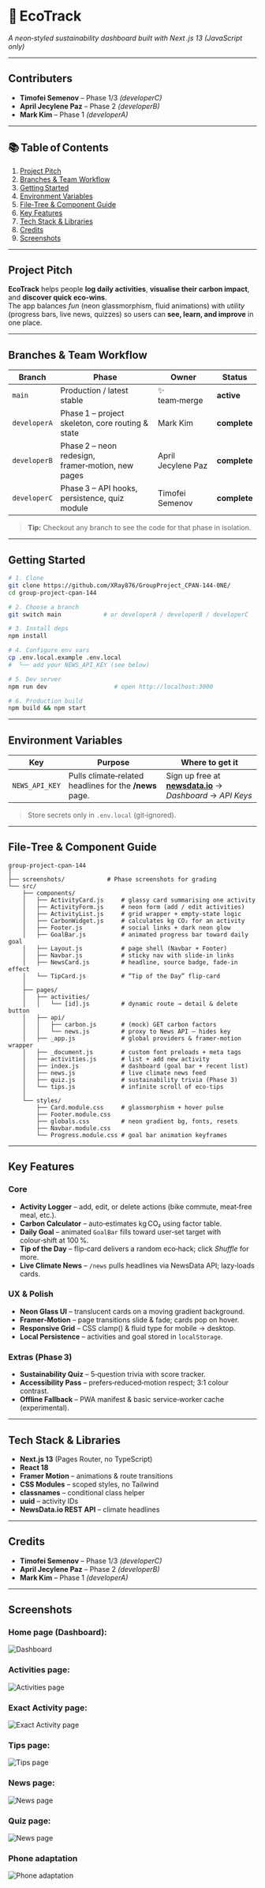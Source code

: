 # 🌱 EcoTrack  
*A neon‑styled sustainability dashboard built with Next .js 13 (JavaScript only)*  

---

## Contributers
- **Timofei Semenov** – Phase 1/3 *(developerC)*  
- **April Jecylene Paz** – Phase 2 *(developerB)*  
- **Mark Kim** – Phase 1 *(developerA)*  

---

## 📚 Table of Contents
1. [Project Pitch](#project-pitch)  
2. [Branches & Team Workflow](#branches--team-workflow)  
3. [Getting Started](#getting-started)  
4. [Environment Variables](#environment-variables)  
5. [File‑Tree & Component Guide](#file-tree--component-guide)  
6. [Key Features](#key-features)  
7. [Tech Stack & Libraries](#tech-stack--libraries)  
8. [Credits](#credits)  
9. [Screenshots](#screenshots)

---

## Project Pitch
**EcoTrack** helps people **log daily activities**, **visualise their carbon impact**, and **discover quick eco‑wins**.  
The app balances *fun* (neon glassmorphism, fluid animations) with *utility* (progress bars, live news, quizzes) so users can **see, learn, and improve** in one place.

---

## Branches & Team Workflow
| Branch | Phase | Owner | Status |
|--------|-------|-------|--------|
| `main` | Production / latest stable | ✨ team‑merge | **active** |
| `developerA` | Phase 1 – project skeleton, core routing & state | Mark Kim | **complete** |
| `developerB` | Phase 2 – neon redesign, framer‑motion, new pages | April Jecylene Paz | **complete** |
| `developerC` | Phase 3 – API hooks, persistence, quiz module | Timofei Semenov | **complete** |

> **Tip:** Checkout any branch to see the code for that phase in isolation.

---

## Getting Started
```bash
# 1. Clone
git clone https://github.com/XRay876/GroupProject_CPAN-144-0NE/
cd group-project-cpan-144

# 2. Choose a branch 
git switch main            # or developerA / developerB / developerC

# 3. Install deps 
npm install              

# 4. Configure env vars
cp .env.local.example .env.local
#  └── add your NEWS_API_KEY (see below)

# 5. Dev server
npm run dev                   # open http://localhost:3000

# 6. Production build
npm build && npm start
```

---

## Environment Variables
| Key | Purpose | Where to get it |
|-----|---------|-----------------|
| `NEWS_API_KEY` | Pulls climate‑related headlines for the **/news** page. | Sign up free at **[newsdata.io](https://newsdata.io/)** → *Dashboard* → *API Keys* |

> Store secrets only in `.env.local` (git‑ignored).

---

## File‑Tree & Component Guide
```
group-project-cpan-144
│
├── screenshots/            # Phase screenshots for grading
└── src/
    ├── components/
    │   ├── ActivityCard.js     # glassy card summarising one activity
    │   ├── ActivityForm.js     # neon form (add / edit activities)
    │   ├── ActivityList.js     # grid wrapper + empty‑state logic
    │   ├── CarbonWidget.js     # calculates kg CO₂ for an activity
    │   ├── Footer.js           # social links + dark neon glow
    │   ├── GoalBar.js          # animated progress bar toward daily goal
    │   ├── Layout.js           # page shell (Navbar + Footer)
    │   ├── Navbar.js           # sticky nav with slide‑in links
    │   ├── NewsCard.js         # headline, source badge, fade‑in effect
    │   └── TipCard.js          # “Tip of the Day” flip‑card
    │
    ├── pages/
    │   ├── activities/
    │   │   └── [id].js         # dynamic route → detail & delete button
    │   ├── api/
    │   │   ├── carbon.js       # (mock) GET carbon factors
    │   │   └── news.js         # proxy to News API – hides key
    │   ├── _app.js             # global providers & framer‑motion wrapper
    │   ├── _document.js        # custom font preloads + meta tags
    │   ├── activities.js       # list + add new activity
    │   ├── index.js            # dashboard (goal bar + recent list)
    │   ├── news.js             # live climate news feed
    │   ├── quiz.js             # sustainability trivia (Phase 3)
    │   └── tips.js             # infinite scroll of eco‑tips
    │
    └── styles/
        ├── Card.module.css     # glassmorphism + hover pulse
        ├── Footer.module.css
        ├── globals.css         # neon gradient bg, fonts, resets
        ├── Navbar.module.css
        └── Progress.module.css # goal bar animation keyframes
```

---

## Key Features
### Core
- **Activity Logger** – add, edit, or delete actions (bike commute, meat‑free meal, etc.).
- **Carbon Calculator** – auto‑estimates kg CO₂ using factor table.
- **Daily Goal** – animated `GoalBar` fills toward user‑set target with colour‑shift at 100 %.
- **Tip of the Day** – flip‑card delivers a random eco‑hack; click *Shuffle* for more.
- **Live Climate News** – `/news` pulls headlines via NewsData API; lazy‑loads cards.

### UX & Polish
- **Neon Glass UI** – translucent cards on a moving gradient background.
- **Framer‑Motion** – page transitions slide & fade; cards pop on hover.
- **Responsive Grid** – CSS clamp() & fluid type for mobile → desktop.
- **Local Persistence** – activities and goal stored in `localStorage`.

### Extras (Phase 3)
- **Sustainability Quiz** – 5‑question trivia with score tracker.
- **Accessibility Pass** – prefers‑reduced‑motion respect; 3:1 colour contrast.
- **Offline Fallback** – PWA manifest & basic service‑worker cache (experimental).

---

## Tech Stack & Libraries
- **Next.js 13** (Pages Router, no TypeScript)  
- **React 18**  
- **Framer Motion** – animations & route transitions  
- **CSS Modules** – scoped styles, no Tailwind  
- **classnames** – conditional class helper  
- **uuid** – activity IDs  
- **NewsData.io REST API** – climate headlines  

---


## Credits 
- **Timofei Semenov** – Phase 1/3 *(developerC)*  
- **April Jecylene Paz** – Phase 2 *(developerB)*  
- **Mark Kim** – Phase 1 *(developerA)*  


---

## Screenshots

### Home page (Dashboard):
![Dashboard](screenshots/Screenshot_from_2025-04-14_18-57-53.png)

### Activities page:
![Activities page](screenshots/ActivitiesPage.png)

### Exact Activity page:
![Exact Activity page](screenshots/ExactActivity.png)

### Tips page:
![Tips page](screenshots/TipsPage.png)

### News page:
![News page](screenshots/Screenshot_from_2025-04-14_18-57-15.png)

### Quiz page:
![News page](screenshots/Screenshot_from_2025-04-14_18-59-03.png)

### Phone adaptation
![Phone adaptation](screenshots/Screenshot_from_2025-04-14_19-00-45.png)